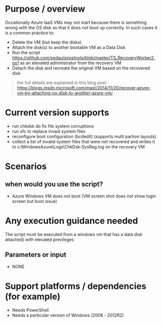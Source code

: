 # Purpose / overview
Occationally Azure IaaS VMs may not start because there is something wrong with the OS disk so that it does not boot up correctly.
In such cases it is a common practice to:

- Delete the VM (but keep the disks)
- Attach the disk(s) to another bootable VM as a Data Disk
- Run the script https://github.com/sedau/azpstools/blob/master/TS_RecoveryWorker2.ps1 as an elevated administrator from the recovery VM
- Detach the disk and recreate the original VM based on the recovered disk

> the full details are explained in this blog post:
> https://blogs.msdn.microsoft.com/mast/2014/11/20/recover-azure-vm-by-attaching-os-disk-to-another-azure-vm/

# Current version supports
- run chkdsk do fix file system corruptions
- run sfc to replace invaid system files
- reconfigure boot configuration (bcdedit) (supports multi partion layouts)
- collect a list of invalid system files that were not recovered and writes it to c:\WindowsAzure\Logs\ChkDsk-SysReg.log on the recovery VM

# Scenarios

##  when would you use the script?
- Azure Windows VM does not boot (VM screen shot does not show login screen but boot issue)

# Any execution guidance needed 
The script must be executed from a windows vm that has a data disk attached) with elevated previleges 

## Parameters or input
- NONE

# Support platforms / dependencies  (for example)

- Needs PowerShell
- Needs a particular version of Windows (2008 - 2012R2)

